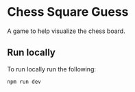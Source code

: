 # Chess Square Guess

A game to help visualize the chess board.

## Run locally

To run locally run the following:

```bash
npm run dev
```